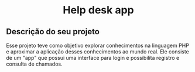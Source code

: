 <h1 align="center"> Help desk app </h1>
<h2> Descrição do seu projeto </h2>
<p>Esse projeto teve como objetivo explorar conhecimentos na linguagem PHP e aproximar a aplicação desses conhecimentos
ao mundo real. Ele consiste de um "app" que possui uma interface para login e possibilita registro e consulta de chamados.</p>
